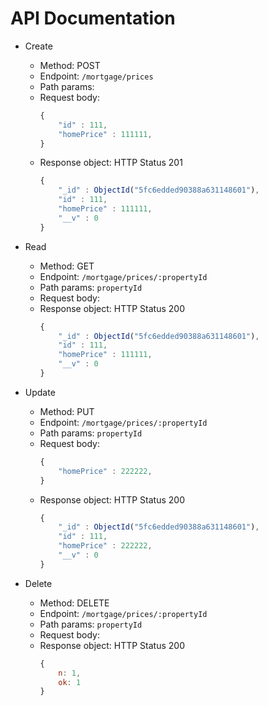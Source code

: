 # API Documentation

*  Create
   *  Method: POST
   *  Endpoint: `/mortgage/prices`
   *  Path params:
   *  Request body:
      ```javascript
      {
          "id" : 111,
          "homePrice" : 111111,
      }
      ```
   *  Response object:
      HTTP Status 201
      ```javascript
      {
          "_id" : ObjectId("5fc6edded90388a631148601"),
          "id" : 111,
          "homePrice" : 111111,
          "__v" : 0
      }
      ```

*  Read
   *  Method: GET
   *  Endpoint: `/mortgage/prices/:propertyId`
   *  Path params: `propertyId`
   *  Request body:
   *  Response object:
      HTTP Status 200
      ```javascript
      {
          "_id" : ObjectId("5fc6edded90388a631148601"),
          "id" : 111,
          "homePrice" : 111111,
          "__v" : 0
      }
      ```
      
*  Update
   *  Method: PUT
   *  Endpoint: `/mortgage/prices/:propertyId`
   *  Path params: `propertyId`
   *  Request body:
      ```javascript
      {
          "homePrice" : 222222,
      }
      ```
   *  Response object:
      HTTP Status 200
      ```javascript
      {
          "_id" : ObjectId("5fc6edded90388a631148601"),
          "id" : 111,
          "homePrice" : 222222,
          "__v" : 0
      }
      ```
      
*  Delete
   *  Method: DELETE
   *  Endpoint: `/mortgage/prices/:propertyId`
   *  Path params: `propertyId`
   *  Request body:
   *  Response object:
      HTTP Status 200
      ```javascript
      { 
          n: 1, 
          ok: 1 
      }
      ```
 
